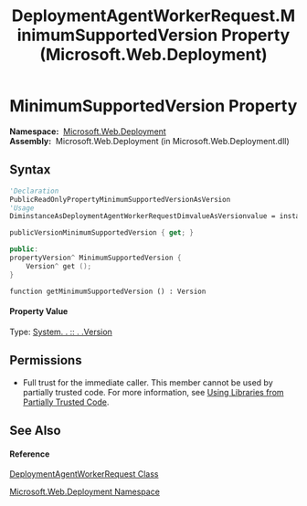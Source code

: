 ﻿---
title: DeploymentAgentWorkerRequest.MinimumSupportedVersion Property  (Microsoft.Web.Deployment)
TOCTitle: MinimumSupportedVersion Property
ms:assetid: P:Microsoft.Web.Deployment.DeploymentAgentWorkerRequest.MinimumSupportedVersion
ms:mtpsurl: https://msdn.microsoft.com/en-us/library/microsoft.web.deployment.deploymentagentworkerrequest.minimumsupportedversion(v=VS.90)
ms:contentKeyID: 20209187
ms.date: 05/02/2012
mtps_version: v=VS.90
f1_keywords:
- Microsoft.Web.Deployment.DeploymentAgentWorkerRequest.MinimumSupportedVersion
- Microsoft.Web.Deployment.DeploymentAgentWorkerRequest.get_MinimumSupportedVersion
dev_langs:
- CSharp
- JScript
- VB
- c++
api_location:
- Microsoft.Web.Deployment.dll
api_name:
- Microsoft.Web.Deployment.DeploymentAgentWorkerRequest.get_MinimumSupportedVersion
- Microsoft.Web.Deployment.DeploymentAgentWorkerRequest.MinimumSupportedVersion
api_type:
- Managed
topic_type:
- apiref
- kbSyntax
product_family_name: VS
ROBOTS: INDEX,FOLLOW
---

# MinimumSupportedVersion Property

**Namespace:**  [Microsoft.Web.Deployment](microsoft-web-deployment-namespace.md)  
**Assembly:**  Microsoft.Web.Deployment (in Microsoft.Web.Deployment.dll)

## Syntax

``` vb
'Declaration
PublicReadOnlyPropertyMinimumSupportedVersionAsVersion
'Usage
DiminstanceAsDeploymentAgentWorkerRequestDimvalueAsVersionvalue = instance.MinimumSupportedVersion
```

``` csharp
publicVersionMinimumSupportedVersion { get; }
```

``` c++
public:
propertyVersion^ MinimumSupportedVersion {
    Version^ get ();
}
```

``` jscript
function getMinimumSupportedVersion () : Version
```

#### Property Value

Type: [System. . :: . .Version](https://msdn.microsoft.com/en-us/library/hdxyt63s\(v=vs.90\))  

## Permissions

  - Full trust for the immediate caller. This member cannot be used by partially trusted code. For more information, see [Using Libraries from Partially Trusted Code](https://msdn.microsoft.com/en-us/library/8skskf63\(v=vs.90\)).

## See Also

#### Reference

[DeploymentAgentWorkerRequest Class](deploymentagentworkerrequest-class-microsoft-web-deployment.md)

[Microsoft.Web.Deployment Namespace](microsoft-web-deployment-namespace.md)

